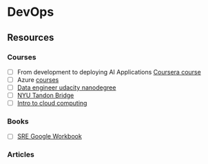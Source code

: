 # DevOps

## Resources

### Courses

* [ ] From development to deploying AI Applications [Coursera course](https://www.coursera.org/learn/developing-ai-applications-azure?edocomorp=cloud-technology-free-courses\&ranMID=40328\&ranEAID=SAyYsTvLiGQ\&ranSiteID=SAyYsTvLiGQ-5mbiyBSlx5ZNUizwFSi5cA\&siteID=SAyYsTvLiGQ-5mbiyBSlx5ZNUizwFSi5cA\&utm\_content=10\&utm\_medium=partners\&utm\_source=linkshare\&utm\_campaign=SAyYsTvLiGQ#syllabus)
* [ ] Azure [courses](https://docs.microsoft.com/en-us/learn/azure/)
* [ ] [Data engineer udacity nanodegree](https://www.udacity.com/course/data-engineer-nanodegree--nd027)
* [ ] [NYU Tandon Bridge](https://engineering.nyu.edu/academics/programs/nyu-tandon-bridge/)
* [ ] [Intro to cloud computing](https://www.udacity.com/course/intro-to-cloud-computing--ud080)

### Books

* [ ] [SRE Google Workbook](https://sre.google/workbook/table-of-contents/)

### Articles


